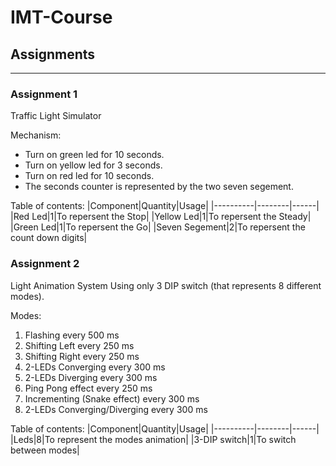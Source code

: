 # IMT-Course

## Assignments
___
### Assignment 1

Traffic Light Simulator

Mechanism:
* Turn on green led for 10 seconds.
* Turn on yellow led for 3 seconds.
* Turn on red led for 10 seconds.
* The seconds counter is represented by the two seven segement.

Table of contents:
|Component|Quantity|Usage|
|----------|--------|------|
|Red Led|1|To repersent the Stop|
|Yellow Led|1|To repersent the Steady|
|Green Led|1|To repersent the Go|
|Seven Segement|2|To repersent the count down digits|

### Assignment 2
Light Animation System
Using only 3 DIP switch (that represents 8 different modes).

Modes:
1. Flashing every 500 ms
2. Shifting Left every 250 ms
3. Shifting Right every 250 ms
4. 2-LEDs Converging every 300 ms
5. 2-LEDs Diverging every 300 ms
6. Ping Pong effect every 250 ms
7. Incrementing (Snake effect) every 300 ms
8. 2-LEDs Converging/Diverging every 300 ms

Table of contents:
|Component|Quantity|Usage|
|----------|--------|------|
|Leds|8|To represent the modes animation|
|3-DIP switch|1|To switch between modes|
